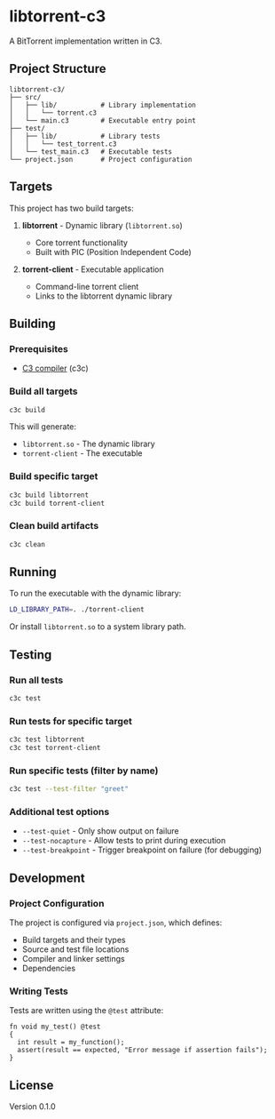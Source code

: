 # libtorrent-c3

A BitTorrent implementation written in C3.

## Project Structure

```
libtorrent-c3/
├── src/
│   ├── lib/           # Library implementation
│   │   └── torrent.c3
│   └── main.c3        # Executable entry point
├── test/
│   ├── lib/           # Library tests
│   │   └── test_torrent.c3
│   └── test_main.c3   # Executable tests
└── project.json       # Project configuration
```

## Targets

This project has two build targets:

1. **libtorrent** - Dynamic library (`libtorrent.so`)
   - Core torrent functionality
   - Built with PIC (Position Independent Code)

2. **torrent-client** - Executable application
   - Command-line torrent client
   - Links to the libtorrent dynamic library

## Building

### Prerequisites

- [C3 compiler](https://c3-lang.org/) (c3c)

### Build all targets

```bash
c3c build
```

This will generate:
- `libtorrent.so` - The dynamic library
- `torrent-client` - The executable

### Build specific target

```bash
c3c build libtorrent
c3c build torrent-client
```

### Clean build artifacts

```bash
c3c clean
```

## Running

To run the executable with the dynamic library:

```bash
LD_LIBRARY_PATH=. ./torrent-client
```

Or install `libtorrent.so` to a system library path.

## Testing

### Run all tests

```bash
c3c test
```

### Run tests for specific target

```bash
c3c test libtorrent
c3c test torrent-client
```

### Run specific tests (filter by name)

```bash
c3c test --test-filter "greet"
```

### Additional test options

- `--test-quiet` - Only show output on failure
- `--test-nocapture` - Allow tests to print during execution
- `--test-breakpoint` - Trigger breakpoint on failure (for debugging)

## Development

### Project Configuration

The project is configured via `project.json`, which defines:
- Build targets and their types
- Source and test file locations
- Compiler and linker settings
- Dependencies

### Writing Tests

Tests are written using the `@test` attribute:

```c3
fn void my_test() @test
{
  int result = my_function();
  assert(result == expected, "Error message if assertion fails");
}
```

## License

Version 0.1.0
